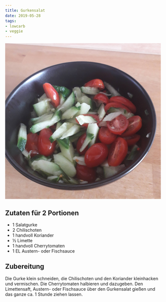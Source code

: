 ```yaml
---
title: Gurkensalat
date: 2019-05-28
tags:
- lowcarb
- veggie
---
```


![](/img/Gurkensalat.jpg)

## Zutaten für 2 Portionen
- 1     Salatgurke
- 2     Chilischoten
- 1 handvoll Koriander
- ½     Limette
- 1 handvoll Cherrytomaten
- 1 EL  Austern- oder Fischsauce

## Zubereitung
Die Gurke klein schneiden, die Chilischoten und den Koriander kleinhacken und vermischen. Die Cherrytomaten halbieren und dazugeben. Den Limettensaft, Austern- oder Fischsauce über den Gurkensalat gießen und das ganze ca. 1 Stunde ziehen lassen.
